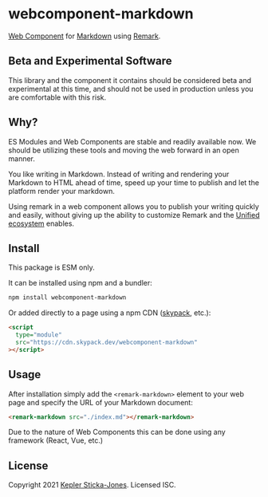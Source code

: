 # webcomponent-markdown

[Web Component](https://www.webcomponents.org/) for [Markdown](https://commonmark.org/help/) using [Remark](https://unifiedjs.com/explore/project/remarkjs/remark/).

## Beta and Experimental Software

This library and the component it contains should be considered beta and experimental at this time, and should not be used in production unless you are comfortable with this risk.

## Why?

ES Modules and Web Components are stable and readily available now. We should be utilizing these tools and moving the web forward in an open manner.

You like writing in Markdown. Instead of writing and rendering your Markdown to HTML ahead of time, speed up your time to publish and let the platform render your markdown.

Using remark in a web component allows you to publish your writing quickly and easily, without giving up the ability to customize Remark and the [Unified ecosystem](https://unifiedjs.com/) enables.

## Install

This package is ESM only.

It can be installed using npm and a bundler:

```sh
npm install webcomponent-markdown
```

Or added directly to a page using a npm CDN ([skypack](https://www.skypack.dev/), etc.):

```html
<script
  type="module"
  src="https://cdn.skypack.dev/webcomponent-markdown"
></script>
```

## Usage

After installation simply add the `<remark-markdown>` element to your web page and specify the URL of your Markdown document:

```html
<remark-markdown src="./index.md"></remark-markdown>
```

Due to the nature of Web Components this can be done using any framework (React, Vue, etc.)

## License

Copyright 2021 [Kepler Sticka-Jones](https://keplersj.com). Licensed ISC.
